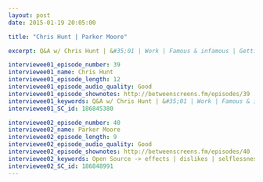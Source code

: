 ```yaml
---
layout: post
date: 2015-01-19 20:05:00

title: "Chris Hunt | Parker Moore"

excerpt: Q&A w/ Chris Hunt | &#35;01 | Work | Famous & infamous | Getting started | Coding setup | Routines | Sundays || Open Source -> effects | dislikes | selflessness | Myth | Jekyll evolution & future | Target audience & hackers

interviewee01_episode_number: 39
interviewee01_name: Chris Hunt
interviewee01_episode_length: 12
interviewee01_episode_audio_quality: Good
interviewee01_episode_shownotes: http://betweenscreens.fm/episodes/39
interviewee01_keywords: Q&A w/ Chris Hunt | &#35;01 | Work | Famous & infamous | Getting started | Coding setup | Routines | Sundays  
interviewee01_SC_id: 186845380

interviewee02_episode_number: 40
interviewee02_name: Parker Moore
interviewee02_episode_length: 9
interviewee02_episode_audio_quality: Good
interviewee02_episode_shownotes: http://betweenscreens.fm/episodes/40
interviewee02_keywords: Open Source -> effects | dislikes | selflessness | Myth | Jekyll evolution & future | Target audience & hackers
interviewee02_SC_id: 186848991
---
```

